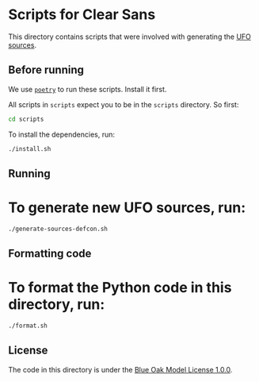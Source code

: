 # Scripts for Clear Sans

This directory contains scripts that were involved with generating the [UFO
sources][ufo-sources].

## Before running

We use [`poetry`][poetry] to run these scripts. Install it first.

All scripts in `scripts` expect you to be in the `scripts` directory. So first:

```sh
cd scripts
```

To install the dependencies, run:

```sh
./install.sh
```

## Running

# To generate new UFO sources, run:

```sh
./generate-sources-defcon.sh
```

## Formatting code

# To format the Python code in this directory, run:

```sh
./format.sh
```

## License

The code in this directory is under the [Blue Oak Model License 1.0.0][license].

[license]: ./license.md
[poetry]: https://python-poetry.org/
[ufo-sources]: ../sources
